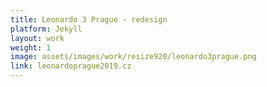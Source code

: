 ```yaml
---
title: Leonardo 3 Prague - redesign
platform: Jekyll
layout: work
weight: 1
image: assets/images/work/resize920/leonardo3prague.png
link: leonardoprague2019.cz
---
```


